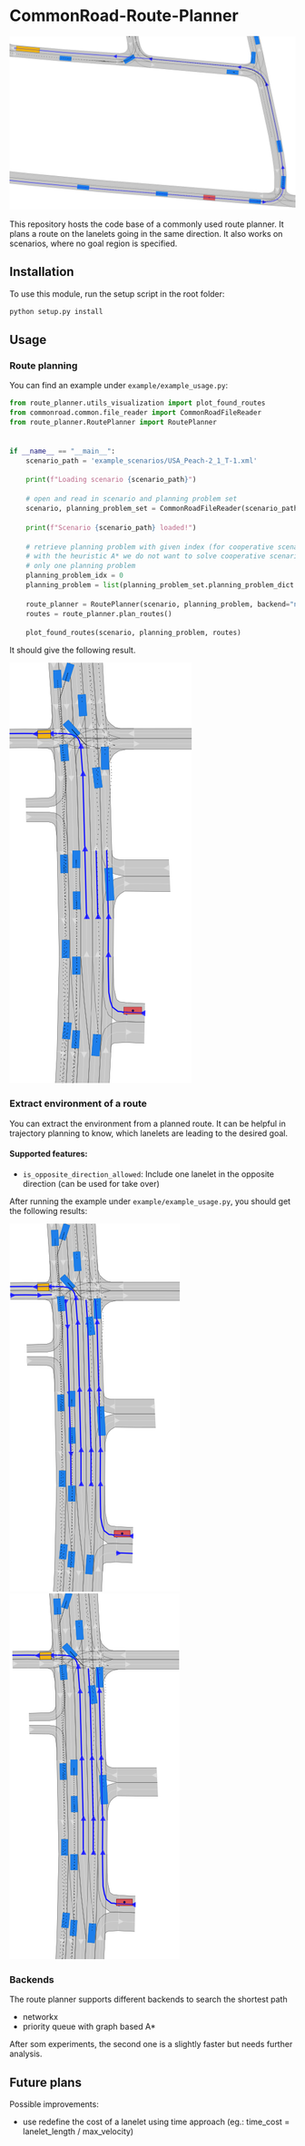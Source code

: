 # CommonRoad-Route-Planner

![DEU_Gar-3_2_T-1](doc/res/DEU_Gar-3_2_T-1.png "DEU_Gar-3_2_T-1") 

This repository hosts the code base of a commonly used route planner.
It plans a route on the lanelets going in the same direction.
It also works on scenarios, where no goal region is specified.

## Installation

To use this module, run the setup script in the root folder:

```bash
python setup.py install
```

## Usage

### Route planning

You can find an example under `example/example_usage.py`:
```python
from route_planner.utils_visualization import plot_found_routes
from commonroad.common.file_reader import CommonRoadFileReader
from route_planner.RoutePlanner import RoutePlanner


if __name__ == "__main__":
    scenario_path = 'example_scenarios/USA_Peach-2_1_T-1.xml'

    print(f"Loading scenario {scenario_path}")

    # open and read in scenario and planning problem set
    scenario, planning_problem_set = CommonRoadFileReader(scenario_path).open()

    print(f"Scenario {scenario_path} loaded!")

    # retrieve planning problem with given index (for cooperative scenario:0, 1, 2, ..., otherwise: 0)
    # with the heuristic A* we do not want to solve cooperative scenarios so in all cases we will have
    # only one planning problem
    planning_problem_idx = 0
    planning_problem = list(planning_problem_set.planning_problem_dict.values())[planning_problem_idx]

    route_planner = RoutePlanner(scenario, planning_problem, backend="networkx")
    routes = route_planner.plan_routes()

    plot_found_routes(scenario, planning_problem, routes)
```

It should give the following result.

![USA_Peach-2_1_T-1](doc/res/USA_Peach-2_1_T-1.png "USA_Peach-2_1_T-1")

### Extract environment of a route

You can extract the environment from a planned route. It can be helpful in trajectory planning to know, which lanelets are leading to the desired goal.

#### Supported features:
* `is_opposite_direction_allowed`: Include one lanelet in the opposite direction (can be used for take over)

After running the example under `example/example_usage.py`, you should get the following results:

![USA_Peach-2_1_T-1_sectionized_opposite](doc/res/USA_Peach-2_1_T-1_sectionized_opposite.png "USA_Peach-2_1_T-1_sectionized_opposite")
![USA_Peach-2_1_T-1_sectionized](doc/res/USA_Peach-2_1_T-1_sectionized.png "USA_Peach-2_1_T-1_sectionized")

### Backends
The route planner supports different backends to search the shortest path
* networkx
* priority queue with graph based A*

After som experiments, the second one is a slightly faster but needs further analysis.


## Future plans

Possible improvements:
* use redefine the cost of a lanelet using time approach (eg.: time_cost = lanelet_length / max_velocity)
